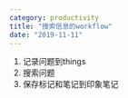 ```yaml
---
category: productivity
title: "搜索信息的workflow"
date: "2019-11-11"
---
```


1. 记录问题到things
2. 搜索问题
3. 保存标记和笔记到印象笔记
